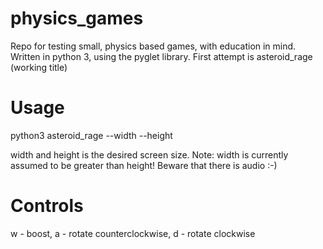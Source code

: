 # physics_games
Repo for testing small, physics based games, with education in mind. Written in python 3, using the pyglet library.
First attempt is asteroid_rage (working title)

# Usage
python3 asteroid_rage --width --height



width and height is the desired screen size. Note: width is currently assumed to be greater than height!
Beware that there is audio :-)



# Controls
w - boost, a - rotate counterclockwise,  d - rotate clockwise 

